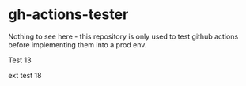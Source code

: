 # gh-actions-tester
Nothing to see here - this repository is only used to test github actions before implementing them into a prod env.

Test 13

ext test 18


